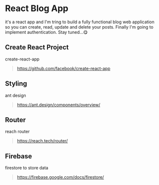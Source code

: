 # React Blog App
it's a react app and I'm tring to build a fully functional blog web application so you can create, read, update and delete your posts. Finally I'm going to implement authentication. Stay tuned...😋

## Create React Project
create-react-app
> https://github.com/facebook/create-react-app

## Styling
ant design
> https://ant.design/components/overview/

## Router
reach router
> https://reach.tech/router/

## Firebase
firestore to store data
> https://firebase.google.com/docs/firestore/
